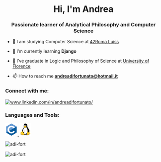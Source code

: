 <h1 align="center">Hi, I'm Andrea</h1>
<h3 align="center">Passionate learner of Analytical Philosophy and Computer Science</h3>

- 🔭 I am studying Computer Science at [42Roma Luiss](https://42roma.it/?utm_source=google_ads&utm_medium=search&utm_campaign=MKT-42RM23_42_Roma_Luiss_2023&gclid=EAIaIQobChMIrIXbt67zgQMVNRB7Bx13bwkFEAAYASAAEgJNlvD_BwE)

- 🌱 I’m currently learning **Django**

- 👯 I’ve graduate in Logic and Philosophy of Science at [University of Florence](https://www.lmlogica.unifi.it/vp-140-insegnamenti-e-piano-di-studi.html)

- 📫 How to reach me **andreadifortunato@hotmail.it**

<h3 align="left">Connect with me:</h3>
<p align="left">
<a href="https://linkedin.com/in/andreadifortunato/" target="blank"><img align="center" src="https://raw.githubusercontent.com/rahuldkjain/github-profile-readme-generator/master/src/images/icons/Social/linked-in-alt.svg" alt="www.linkedin.com/in/andreadifortunato/" height="30" width="40" /></a>
</p>

<h3 align="left">Languages and Tools:</h3>
<p align="left"> <a href="https://www.cprogramming.com/" target="_blank" rel="noreferrer"> <img src="https://raw.githubusercontent.com/devicons/devicon/master/icons/c/c-original.svg" alt="c" width="40" height="40"/> </a> <a href="https://www.linux.org/" target="_blank" rel="noreferrer"> <img src="https://raw.githubusercontent.com/devicons/devicon/master/icons/linux/linux-original.svg" alt="linux" width="40" height="40"/> </a> </p>

<p><img align="center" src="https://github-readme-stats.vercel.app/api/top-langs?username=adi-fort&show_icons=true&locale=en&layout=compact" alt="adi-fort" /></p>

<p><img align="center" src="https://github-readme-streak-stats.herokuapp.com/?user=adi-fort&" alt="adi-fort" /></p>

